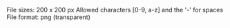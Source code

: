 File sizes: 200 x 200 px
Allowed characters [0-9, a-z] and the '-' for spaces
File format: png (transparent)